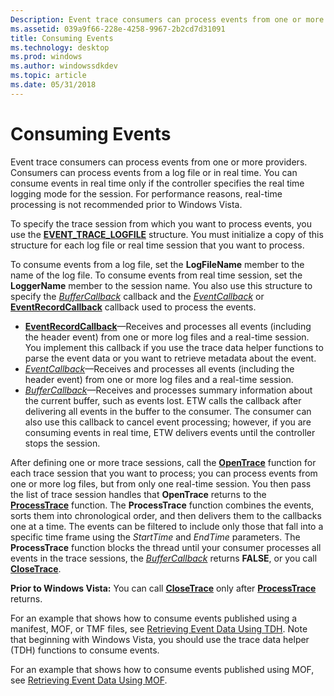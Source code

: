 ```yaml
---
Description: Event trace consumers can process events from one or more providers.
ms.assetid: 039a9f66-228e-4258-9967-2b2cd7d31091
title: Consuming Events
ms.technology: desktop
ms.prod: windows
ms.author: windowssdkdev
ms.topic: article
ms.date: 05/31/2018
---
```


# Consuming Events

Event trace consumers can process events from one or more providers. Consumers can process events from a log file or in real time. You can consume events in real time only if the controller specifies the real time logging mode for the session. For performance reasons, real-time processing is not recommended prior to Windows Vista.

To specify the trace session from which you want to process events, you use the [**EVENT\_TRACE\_LOGFILE**](event-trace-logfile.md) structure. You must initialize a copy of this structure for each log file or real time session that you want to process.

To consume events from a log file, set the **LogFileName** member to the name of the log file. To consume events from real time session, set the **LoggerName** member to the session name. You also use this structure to specify the [*BufferCallback*](buffercallback.md) callback and the [*EventCallback*](eventcallback.md) or [**EventRecordCallback**](eventrecordcallback.md) callback used to process the events.

-   [**EventRecordCallback**](eventrecordcallback.md)—Receives and processes all events (including the header event) from one or more log files and a real-time session. You implement this callback if you use the trace data helper functions to parse the event data or you want to retrieve metadata about the event.
-   [*EventCallback*](eventcallback.md)—Receives and processes all events (including the header event) from one or more log files and a real-time session.
-   [*BufferCallback*](buffercallback.md)—Receives and processes summary information about the current buffer, such as events lost. ETW calls the callback after delivering all events in the buffer to the consumer. The consumer can also use this callback to cancel event processing; however, if you are consuming events in real time, ETW delivers events until the controller stops the session.

After defining one or more trace sessions, call the [**OpenTrace**](opentrace.md) function for each trace session that you want to process; you can process events from one or more log files, but from only one real-time session. You then pass the list of trace session handles that **OpenTrace** returns to the [**ProcessTrace**](processtrace.md) function. The **ProcessTrace** function combines the events, sorts them into chronological order, and then delivers them to the callbacks one at a time. The events can be filtered to include only those that fall into a specific time frame using the *StartTime* and *EndTime* parameters. The **ProcessTrace** function blocks the thread until your consumer processes all events in the trace sessions, the [*BufferCallback*](buffercallback.md) returns **FALSE**, or you call [**CloseTrace**](closetrace.md).

**Prior to Windows Vista:** You can call [**CloseTrace**](closetrace.md) only after [**ProcessTrace**](processtrace.md) returns.

For an example that shows how to consume events published using a manifest, MOF, or TMF files, see [Retrieving Event Data Using TDH](retrieving-event-data-using-tdh.md). Note that beginning with Windows Vista, you should use the trace data helper (TDH) functions to consume events.

For an example that shows how to consume events published using MOF, see [Retrieving Event Data Using MOF](retrieving-event-data-using-mof.md).

 

 




